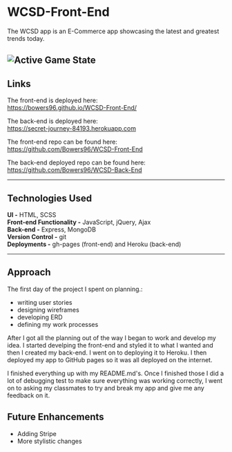 # WCSD-Front-End

The WCSD app is an E-Commerce app showcasing the latest and greatest trends today.

![Active Game State](http://i.imgur.com/vwsVABE.png)
---

## Links

The front-end is deployed here:<br>
https://bowers96.github.io/WCSD-Front-End/

The back-end is deployed here:<br>
https://secret-journey-84193.herokuapp.com

The front-end repo can be found here:<br>
https://github.com/Bowers96/WCSD-Front-End

The back-end deployed repo can be found here:<br>
https://github.com/Bowers96/WCSD-Back-End

---

## Technologies Used
**UI -** HTML, SCSS<br>
**Front-end Functionality -** JavaScript, jQuery, Ajax <br>
**Back-end -** Express, MongoDB <br>
**Version Control -** git <br>
**Deployments -** gh-pages (front-end) and Heroku (back-end)

---

## Approach
The first day of the project I spent on planning.:
- writing user stories
- designing wireframes
- developing ERD
- defining my work processes

After I got all the planning out of the way I began to work and develop my idea. I started develping the front-end and styled it to what I wanted and then I created my back-end. I went on to deploying it to Heroku. I then deployed my app to GitHub pages so it was all deployed on the internet.

I finished everything up with my README.md's. Once I finished those I did a lot of debugging test to make sure everything was working correctly, I went on to asking my classmates to try and break my app and give me any feedback on it.


## Future Enhancements
- Adding Stripe
- More stylistic changes


